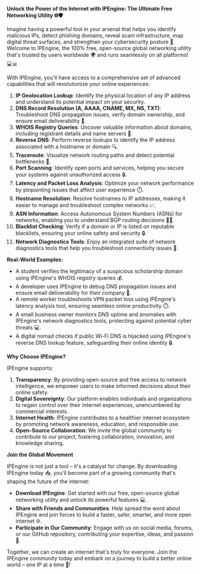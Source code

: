 **Unlock the Power of the Internet with IPEngine: The Ultimate Free Networking Utility 🌐🛡️**

Imagine having a powerful tool in your arsenal that helps you identify malicious IPs, detect phishing domains, reveal scam infrastructure, map digital threat surfaces, and strengthen your cybersecurity posture 🔐. Welcome to IPEngine, the 100% free, open-source global networking utility that's trusted by users worldwide 🌍 and runs seamlessly on all platforms! 💻📊

With IPEngine, you'll have access to a comprehensive set of advanced capabilities that will revolutionize your online experiences:

1. **IP Geolocation Lookup**: Identify the physical location of any IP address and understand its potential impact on your security.
2. **DNS Record Resolution (A, AAAA, CNAME, MX, NS, TXT)**: Troubleshoot DNS propagation issues, verify domain ownership, and ensure email deliverability 📨.
3. **WHOIS Registry Queries**: Uncover valuable information about domains, including registrant details and name servers 📁.
4. **Reverse DNS**: Perform reverse lookups to identify the IP address associated with a hostname or domain 🔍.
5. **Traceroute**: Visualize network routing paths and detect potential bottlenecks 🚀.
6. **Port Scanning**: Identify open ports and services, helping you secure your systems against unauthorized access 🔒.
7. **Latency and Packet Loss Analysis**: Optimize your network performance by pinpointing issues that affect user experience ⏱️.
8. **Hostname Resolution**: Resolve hostnames to IP addresses, making it easier to manage and troubleshoot complex networks 📈.
9. **ASN Information**: Access Autonomous System Numbers (ASNs) for networks, enabling you to understand BGP routing decisions 👩‍🔬.
10. **Blacklist Checking**: Verify if a domain or IP is listed on reputable blacklists, ensuring your online safety and security 🔒.
11. **Network Diagnostics Tools**: Enjoy an integrated suite of network diagnostics tools that help you troubleshoot connectivity issues 📡.

**Real-World Examples:**

* A student verifies the legitimacy of a suspicious scholarship domain using IPEngine's WHOIS registry queries 💰.
* A developer uses IPEngine to debug DNS propagation issues and ensure email deliverability for their company 📨.
* A remote worker troubleshoots VPN packet loss using IPEngine's latency analysis tool, ensuring seamless online productivity ⏱️.
* A small business owner monitors DNS uptime and anomalies with IPEngine's network diagnostics tools, protecting against potential cyber threats 💻.
* A digital nomad checks if public Wi-Fi DNS is hijacked using IPEngine's reverse DNS lookup feature, safeguarding their online identity 🔒.

**Why Choose IPEngine?**

IPEngine supports:

1. **Transparency**: By providing open-source and free access to network intelligence, we empower users to make informed decisions about their online safety.
2. **Digital Sovereignty**: Our platform enables individuals and organizations to regain control over their internet experiences, unencumbered by commercial interests.
3. **Internet Health**: IPEngine contributes to a healthier internet ecosystem by promoting network awareness, education, and responsible use.
4. **Open-Source Collaboration**: We invite the global community to contribute to our project, fostering collaboration, innovation, and knowledge sharing.

**Join the Global Movement**

IPEngine is not just a tool – it's a catalyst for change. By downloading IPEngine today 📥, you'll become part of a growing community that's shaping the future of the internet:

* **Download IPEngine**: Get started with our free, open-source global networking utility and unlock its powerful features 💻.
* **Share with Friends and Communities**: Help spread the word about IPEngine and join forces to build a faster, safer, smarter, and more open internet 🌐.
* **Participate in Our Community**: Engage with us on social media, forums, or our GitHub repository, contributing your expertise, ideas, and passion 🔗.

Together, we can create an internet that's truly for everyone. Join the IPEngine community today and embark on a journey to build a better online world – one IP at a time 🚀!